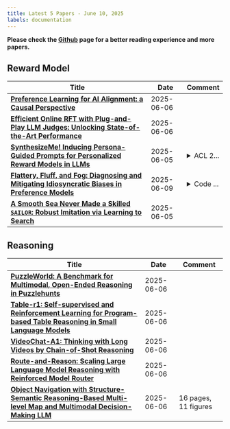 ```yaml
---
title: Latest 5 Papers - June 10, 2025
labels: documentation
---
```

**Please check the [Github](https://github.com/dingyue772/DailyArxiv) page for a better reading experience and more papers.**

## Reward Model
| **Title** | **Date** | **Comment** |
| --- | --- | --- |
| **[Preference Learning for AI Alignment: a Causal Perspective](http://arxiv.org/abs/2506.05967v1)** | 2025-06-06 |  |
| **[Efficient Online RFT with Plug-and-Play LLM Judges: Unlocking State-of-the-Art Performance](http://arxiv.org/abs/2506.05748v1)** | 2025-06-06 |  |
| **[SynthesizeMe! Inducing Persona-Guided Prompts for Personalized Reward Models in LLMs](http://arxiv.org/abs/2506.05598v1)** | 2025-06-05 | <details><summary>ACL 2...</summary><p>ACL 2025 Main Conference</p></details> |
| **[Flattery, Fluff, and Fog: Diagnosing and Mitigating Idiosyncratic Biases in Preference Models](http://arxiv.org/abs/2506.05339v2)** | 2025-06-09 | <details><summary>Code ...</summary><p>Code and data available at https://github.com/anirudhb123/preference-model-biases</p></details> |
| **[A Smooth Sea Never Made a Skilled $\texttt{SAILOR}$: Robust Imitation via Learning to Search](http://arxiv.org/abs/2506.05294v1)** | 2025-06-05 |  |

## Reasoning
| **Title** | **Date** | **Comment** |
| --- | --- | --- |
| **[PuzzleWorld: A Benchmark for Multimodal, Open-Ended Reasoning in Puzzlehunts](http://arxiv.org/abs/2506.06211v1)** | 2025-06-06 |  |
| **[Table-r1: Self-supervised and Reinforcement Learning for Program-based Table Reasoning in Small Language Models](http://arxiv.org/abs/2506.06137v1)** | 2025-06-06 |  |
| **[VideoChat-A1: Thinking with Long Videos by Chain-of-Shot Reasoning](http://arxiv.org/abs/2506.06097v1)** | 2025-06-06 |  |
| **[Route-and-Reason: Scaling Large Language Model Reasoning with Reinforced Model Router](http://arxiv.org/abs/2506.05901v1)** | 2025-06-06 |  |
| **[Object Navigation with Structure-Semantic Reasoning-Based Multi-level Map and Multimodal Decision-Making LLM](http://arxiv.org/abs/2506.05896v1)** | 2025-06-06 | 16 pages, 11 figures |

